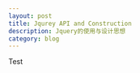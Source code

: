 ```yaml
---
layout: post
title: Jqurey API and Construction
description: Jquery的使用与设计思想
category: blog
---
```


Test
